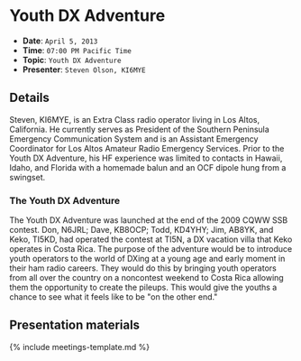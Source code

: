 # Youth DX Adventure

* **Date**: `April 5, 2013`
* **Time**: `07:00 PM Pacific Time`
* **Topic**: `Youth DX Adventure`
* **Presenter**: `Steven Olson, KI6MYE`

## Details

Steven, KI6MYE, is an Extra Class radio operator living in Los Altos, California. He currently serves as President of the Southern Peninsula Emergency Communication System and is an Assistant Emergency Coordinator for Los Altos Amateur Radio Emergency Services. Prior to the Youth DX Adventure, his HF experience was limited to contacts in Hawaii, Idaho, and Florida with a homemade balun and an OCF dipole hung from a swingset.

### The Youth DX Adventure

The Youth DX Adventure was launched at the end of the 2009 CQWW SSB contest. Don, N6JRL; Dave, KB8OCP; Todd, KD4YHY; Jim, AB8YK, and Keko, TI5KD, had operated the contest at TI5N, a DX vacation villa that Keko operates in Costa Rica. The purpose of the adventure would be to introduce youth operators to the world of DXing at a young age and early moment in their ham radio careers. They would do this by bringing youth operators from all over the country on a noncontest weekend to Costa Rica allowing them the opportunity to create the pileups. This would give the youths a chance to see what it feels like to be "on the other end."

## Presentation materials

{% include meetings-template.md %}

